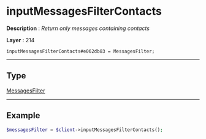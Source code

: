 # inputMessagesFilterContacts

**Description** : *Return only messages containing contacts*

**Layer** : 214

```tl
inputMessagesFilterContacts#e062db83 = MessagesFilter;
```

---

## Type

[MessagesFilter](type/MessagesFilter)

---

## Example

```php
$messagesFilter = $client->inputMessagesFilterContacts();
```